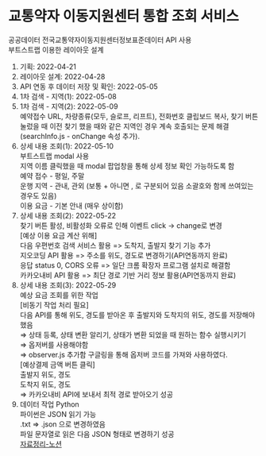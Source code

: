 # 교통약자 이동지원센터 통합 조회 서비스

공공데이터
전국교통약자이동지원센터정보표준데이터 API 사용  
부트스트랩 이용한 레이아웃 설계


1. 기획: 2022-04-21  
2. 레이아웃 설계: 2022-04-28  
3. API 연동 후 데이터 저장 및 확인: 2022-05-05  
4. 1차 검색 - 지역(1): 2022-05-08  
5. 1차 검색 - 지역(2): 2022-05-09  
    예약접수 URL, 차량종류(모두, 슬로프, 리프트), 전화번호 클립보드 복사, 찾기 버튼 눌렀을 때 이전 찾기 했을 때와 같은 지역인 경우 계속 호출되는 문제 해결(searchInfo.js - onChange 속성 추가).   
6. 상세 내용 조회(1): 2022-05-10  
부트스트랩  modal 사용  
지역 이름 클릭했을 때 modal 팝업창을 통해 상세 정보 확인 가능하도록 함  
예약 접수 -  평일, 주말  
운행 지역 - 관내, 관외 (보통 + 아니면 , 로 구분되어 있음 소괄호와 함께 쓰여있는 경우도 있음)  
이용 요금 - 기본 안내 (매우 상이함)
7. 상세 내용 조회(2): 2022-05-22  
찾기 버튼 활성, 비활성화 오류로 인해 이벤트 click -> change로 변경  
[예상 이용 요금 계산 위해]  
다음 우편번호 검색 서비스 활용 => 도착지, 출발지 찾기 기능 추가  
지오코딩 API 활용 => 주소를 위도, 경도로 변경하기(API연동까지 완료)  
응답 status 0, CORS 오류 => 일단 크롬 확장자 프로그램 설치로 해결함  
카카오내비 API 활용 => 최단 경로 기반 거리 정보 활용(API연동까지 완료)  
8. 상세 내용 조회(3): 2022-05-29  
예상 요금 조회를 위한 작업  
[비동기 작업 처리 필요]  
다음 API를 통해 위도, 경도를 받아온 후 출발지와 도착지의 위도, 경도를 저장해야 했음  
⇒ 상태 등록, 상태 변환 알리기, 상태가 변환 되었을 때 원하는 함수 실행시키기  
⇒ 옵저버를 사용해야함  
⇒ observer.js 추가함 구글링을 통해 옵저버 코드를 가져와 사용하였다.  
[예상결제 금액 버튼 클릭]  
출발지 위도, 경도  
도착지 위도, 경도  
⇒ 카카오내비 API에 보내서 최적 경로 받아오기 성공  
9. 데이터 작업 Python  
파이썬은 JSON 읽기 가능  
.txt ⇒ .json 으로 변경하였음  
파일 문자열로 읽은 다음 JSON 형태로 변경하기 성공  
[자료정리-노션](https://petal-fear-59b.notion.site/str-to-json-d3aa022f3f0a47f9b1949d4395215ded)



